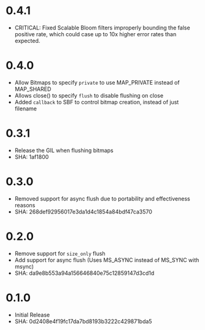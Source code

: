 # 0.4.1
 
 * CRITICAL: Fixed Scalable Bloom filters improperly bounding the false positive
   rate, which could case up to 10x higher error rates than expected.

# 0.4.0

 * Allow Bitmaps to specify `private` to use MAP_PRIVATE instead of MAP_SHARED
 * Allows close() to specify `flush` to disable flushing on close
 * Added `callback` to SBF to control bitmap creation, instead of just filename

# 0.3.1

 * Release the GIL when flushing bitmaps
 * SHA: 1af1800

# 0.3.0

 * Removed support for async flush due to portability and effectiveness reasons
 * SHA: 268def92956017e3da1d4c1854a84bdf47ca3570

# 0.2.0

 * Remove support for `size_only` flush
 * Add support for async flush (Uses MS_ASYNC instead of MS_SYNC with msync)
 * SHA: da9e8b553a94a156646840e75c12859147d3cd1d

# 0.1.0

 * Initial Release
 * SHA: 0d2408e4f19fc17da7bd8193b3222c429871bda5

